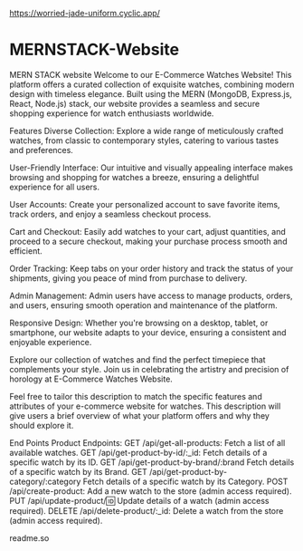 https://worried-jade-uniform.cyclic.app/

# MERNSTACK-Website
MERN STACK website
Welcome to our E-Commerce Watches Website! This platform offers a curated collection of exquisite watches, combining modern design with timeless elegance. Built using the MERN (MongoDB, Express.js, React, Node.js) stack, our website provides a seamless and secure shopping experience for watch enthusiasts worldwide.

Features
Diverse Collection: Explore a wide range of meticulously crafted watches, from classic to contemporary styles, catering to various tastes and preferences.

User-Friendly Interface: Our intuitive and visually appealing interface makes browsing and shopping for watches a breeze, ensuring a delightful experience for all users.

User Accounts: Create your personalized account to save favorite items, track orders, and enjoy a seamless checkout process.

Cart and Checkout: Easily add watches to your cart, adjust quantities, and proceed to a secure checkout, making your purchase process smooth and efficient.

Order Tracking: Keep tabs on your order history and track the status of your shipments, giving you peace of mind from purchase to delivery.

Admin Management: Admin users have access to manage products, orders, and users, ensuring smooth operation and maintenance of the platform.

Responsive Design: Whether you're browsing on a desktop, tablet, or smartphone, our website adapts to your device, ensuring a consistent and enjoyable experience.

Explore our collection of watches and find the perfect timepiece that complements your style. Join us in celebrating the artistry and precision of horology at E-Commerce Watches Website.

Feel free to tailor this description to match the specific features and attributes of your e-commerce website for watches. This description will give users a brief overview of what your platform offers and why they should explore it.

End Points
Product Endpoints: GET /api/get-all-products: Fetch a list of all available watches. GET /api/get-product-by-id/:_id: Fetch details of a specific watch by its ID. GET /api/get-product-by-brand/:brand Fetch details of a specific watch by its Brand. GET /api/get-product-by-category/:category Fetch details of a specific watch by its Category. POST /api/create-product: Add a new watch to the store (admin access required). PUT /api/update-product/:id: Update details of a watch (admin access required). DELETE /api/delete-product/:_id: Delete a watch from the store (admin access required).

readme.so
